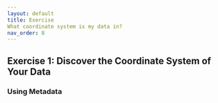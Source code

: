 ```yaml
---
layout: default
title: Exercise
What coordinate system is my data in?
nav_order: 8
---
```


## Exercise 1: Discover the Coordinate System of Your Data

### Using Metadata
